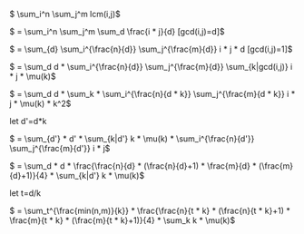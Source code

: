 $ \sum_i^n \sum_j^m lcm(i,j)$

$ = \sum_i^n \sum_j^m \sum_d \frac{i * j}{d} [gcd(i,j)=d]$

$ = \sum_{d} \sum_i^{\frac{n}{d}} \sum_j^{\frac{m}{d}} i * j * d [gcd(i,j)=1]$

$ = \sum_d d * \sum_i^{\frac{n}{d}} \sum_j^{\frac{m}{d}} \sum_{k|gcd(i,j)} i * j * \mu(k)$

$ = \sum_d d * \sum_k *  \sum_i^{\frac{n}{d * k}} \sum_j^{\frac{m}{d * k}} i * j * \mu(k) * k^2$ 

let d'=d*k

$ = \sum_{d'} * d' * \sum_{k|d'} k * \mu(k) * \sum_i^{\frac{n}{d'}} \sum_j^{\frac{m}{d'}} i * j$

$ = \sum_d * d * \frac{\frac{n}{d} * (\frac{n}{d}+1) * \frac{m}{d} * (\frac{m}{d}+1)}{4} * \sum_{k|d'} k * \mu(k)$

let t=d/k

$ = \sum_t^{\frac{min(n,m)}{k}} * \frac{\frac{n}{t * k} * (\frac{n}{t * k}+1) * \frac{m}{t * k} * (\frac{m}{t * k}+1)}{4} * \sum_k k * \mu(k)$

